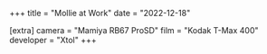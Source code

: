 +++
title =  "Mollie at Work"
date =  "2022-12-18"

[extra]
camera = "Mamiya RB67 ProSD"
film =  "Kodak T-Max 400"
developer =  "Xtol"
+++
